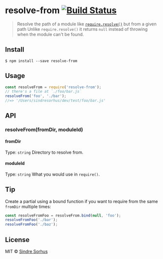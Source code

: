 # resolve-from [![Build Status](https://travis-ci.org/sindresorhus/resolve-from.svg?branch=master)](https://travis-ci.org/sindresorhus/resolve-from)
> Resolve the path of a module like [`require.resolve()`](http://nodejs.org/api/globals.html#globals_require_resolve) but from a given path
Unlike `require.resolve()` it returns `null` instead of throwing when the module can't be found.
## Install
```
$ npm install --save resolve-from
```
## Usage
```js
const resolveFrom = require('resolve-from');
// there's a file at `./foo/bar.js`
resolveFrom('foo', './bar');
//=> '/Users/sindresorhus/dev/test/foo/bar.js'
```
## API
### resolveFrom(fromDir, moduleId)
#### fromDir
Type: `string`
Directory to resolve from.
#### moduleId
Type: `string`
What you would use in `require()`.
## Tip
Create a partial using a bound function if you want to require from the same `fromDir` multiple times:
```js
const resolveFromFoo = resolveFrom.bind(null, 'foo');
resolveFromFoo('./bar');
resolveFromFoo('./baz');
```
## License
MIT © [Sindre Sorhus](http://sindresorhus.com)
